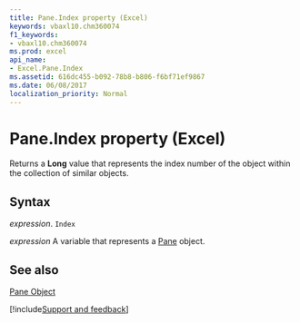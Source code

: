 ```yaml
---
title: Pane.Index property (Excel)
keywords: vbaxl10.chm360074
f1_keywords:
- vbaxl10.chm360074
ms.prod: excel
api_name:
- Excel.Pane.Index
ms.assetid: 616dc455-b092-78b8-b806-f6bf71ef9867
ms.date: 06/08/2017
localization_priority: Normal
---
```



# Pane.Index property (Excel)

Returns a  **Long** value that represents the index number of the object within the collection of similar objects.


## Syntax

_expression_. `Index`

_expression_ A variable that represents a [Pane](Excel.Pane.md) object.


## See also


[Pane Object](Excel.Pane.md)

[!include[Support and feedback](~/includes/feedback-boilerplate.md)]